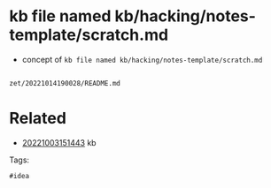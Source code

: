 # kb file named kb/hacking/notes-template/scratch.md

- concept of `kb file named kb/hacking/notes-template/scratch.md`

```
```

` zet/20221014190028/README.md `

# Related

- [20221003151443](/zet/20221003151443/README.md) kb

Tags:

    #idea
